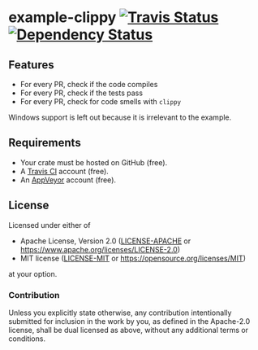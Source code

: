 example-clippy
[![Travis Status](https://travis-ci.org/crate-ci/example-clippy.svg?branch=master)](https://travis-ci.org/crate-ci/example-clippy)
[![Dependency Status](https://dependencyci.com/github/crate-ci/example-clippy/badge)](https://dependencyci.com/github/crate-ci/example-clippy)
===========

## Features

- For every PR, check if the code compiles
- For every PR, check if the tests pass
- For every PR, check for code smells with `clippy`

Windows support is left out because it is irrelevant to the example.

## Requirements

- Your crate must be hosted on GitHub (free).
- A [Travis CI](https://travis-ci.org/) account (free).
- An [AppVeyor](https://www.appveyor.com/) account (free).

## License

Licensed under either of

- Apache License, Version 2.0 ([LICENSE-APACHE](LICENSE-APACHE) or
  https://www.apache.org/licenses/LICENSE-2.0)
- MIT license ([LICENSE-MIT](LICENSE-MIT) or https://opensource.org/licenses/MIT)

at your option.

### Contribution

Unless you explicitly state otherwise, any contribution intentionally submitted
for inclusion in the work by you, as defined in the Apache-2.0 license, shall be
dual licensed as above, without any additional terms or conditions.
